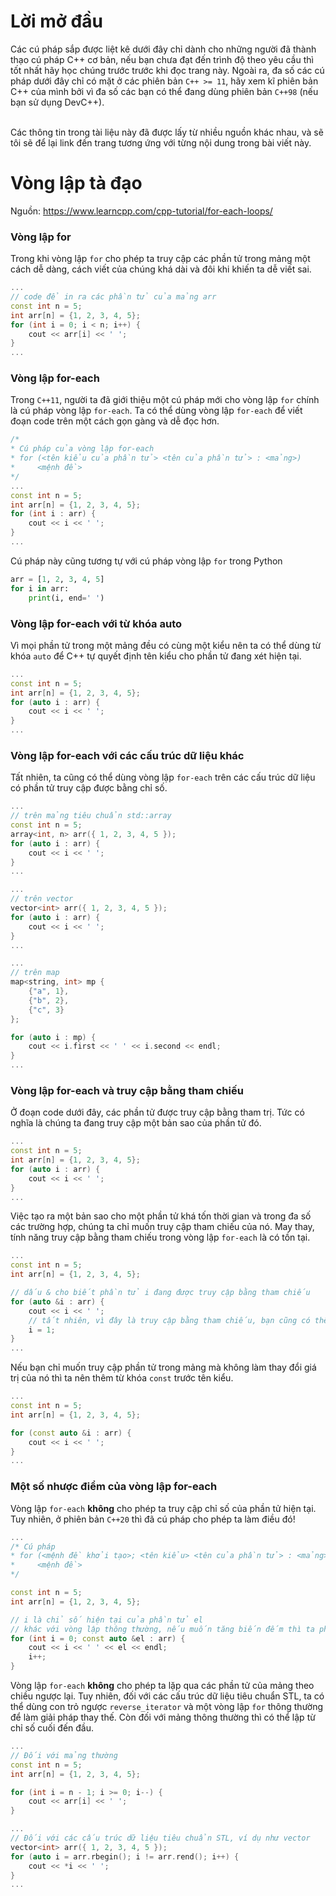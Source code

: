 # Lời mở đầu
Các cú pháp sắp được liệt kê dưới đây chỉ dành cho những người đã thành thạo cú pháp C++ cơ bản, nếu bạn chưa đạt đến trình độ theo yêu cầu thì tốt nhất hãy học chúng trước trước khi đọc trang này. Ngoài ra, đa số các cú pháp dưới đây chỉ có mặt ở các phiên bản `C++ >= 11`, hãy xem kĩ phiên bản C++ của mình bởi vì đa số các bạn có thể đang dùng phiên bản `C++98` (nếu bạn sử dụng DevC++).

<br>
Các thông tin trong tài liệu này đã được lấy từ nhiều nguồn khác nhau, và sẽ tôi sẽ để lại link đến trang tương ứng với từng nội dung trong bài viết này.

# Vòng lập tà đạo
Nguồn: https://www.learncpp.com/cpp-tutorial/for-each-loops/
### Vòng lập for
Trong khi vòng lập `for` cho phép ta truy cập các phần tử trong mảng một cách dễ dàng, cách viết của chúng khá dài và đôi khi khiến ta dễ viết sai.
```cpp
...
// code để in ra các phần tử của mảng arr
const int n = 5;
int arr[n] = {1, 2, 3, 4, 5};
for (int i = 0; i < n; i++) {
    cout << arr[i] << ' ';
}
...
```
### Vòng lập for-each
Trong `C++11`, người ta đã giới thiệu một cú pháp mới cho vòng lập `for` chính là cú pháp vòng lập `for-each`. Ta có thể dùng vòng lập `for-each` để viết đoạn code trên một cách gọn gàng và dễ đọc hơn.
```cpp
/*
* Cú pháp của vòng lập for-each
* for (<tên kiểu của phần tử> <tên của phần tử> : <mảng>)
*     <mệnh đề>
*/
...
const int n = 5;
int arr[n] = {1, 2, 3, 4, 5};
for (int i : arr) {
    cout << i << ' ';
}
...
```
Cú pháp này cũng tương tự với cú pháp vòng lập `for` trong Python
```py
arr = [1, 2, 3, 4, 5]
for i in arr:
    print(i, end=' ')
```
### Vòng lập for-each với từ khóa auto
Vì mọi phần tử trong một mảng đều có cùng một kiểu nên ta có thể dùng từ khóa `auto` để C++ tự quyết định tên kiểu cho phần tử đang xét hiện tại.
```cpp
...
const int n = 5;
int arr[n] = {1, 2, 3, 4, 5};
for (auto i : arr) {
    cout << i << ' ';
}
...
```
### Vòng lập for-each với các cấu trúc dữ liệu khác
Tất nhiên, ta cũng có thể dùng vòng lập `for-each` trên các cấu trúc dữ liệu có phần tử truy cập được bằng chỉ số.
```cpp
...
// trên mảng tiêu chuẩn std::array
const int n = 5;
array<int, n> arr({ 1, 2, 3, 4, 5 });
for (auto i : arr) {
    cout << i << ' ';
} 
...

...
// trên vector
vector<int> arr({ 1, 2, 3, 4, 5 });
for (auto i : arr) {
    cout << i << ' ';
}
...

...
// trên map
map<string, int> mp {
    {"a", 1},
    {"b", 2},
    {"c", 3}
};

for (auto i : mp) {
    cout << i.first << ' ' << i.second << endl;
}
...
```
### Vòng lập for-each và truy cập bằng tham chiếu
Ở đoạn code dưới đây, các phần tử được truy cập bằng tham trị. Tức có nghĩa là chúng ta đang truy cập một bản sao của phần tử đó.
```cpp
...
const int n = 5;
int arr[n] = {1, 2, 3, 4, 5};
for (auto i : arr) {
    cout << i << ' ';
}
...
```
Việc tạo ra một bản sao cho một phần tử khá tốn thời gian và trong đa số các trường hợp, chúng ta chỉ muốn truy cập tham chiếu của nó. May thay, tính năng truy cập bằng tham chiếu trong vòng lập `for-each` là có tồn tại.
```cpp
...
const int n = 5;
int arr[n] = {1, 2, 3, 4, 5};

// dấu & cho biết phần tử i đang được truy cập bằng tham chiếu
for (auto &i : arr) {
    cout << i << ' ';
    // tất nhiên, vì đây là truy cập bằng tham chiếu, bạn cũng có thể trực tiếp thay đổi giá trị của phần tử đó
    i = 1;
}
...
```
Nếu bạn chỉ muốn truy cập phần tử trong mảng mà không làm thay đổi giá trị của nó thì ta nên thêm từ khóa `const` trước tên kiểu.
```cpp
...
const int n = 5;
int arr[n] = {1, 2, 3, 4, 5};

for (const auto &i : arr) {
    cout << i << ' ';
}
...
```
### Một số nhược điểm của vòng lập for-each
Vòng lập `for-each` **không** cho phép ta truy cập chỉ số của phần tử hiện tại. Tuy nhiên, ở phiên bản `C++20` thì đã cú pháp cho phép ta làm điều đó!
```cpp
...
/* Cú pháp 
* for (<mệnh đề khởi tạo>; <tên kiểu> <tên của phần tử> : <mảng>)
*     <mệnh đề>
*/

const int n = 5;
int arr[n] = {1, 2, 3, 4, 5};

// i là chỉ số hiện tại của phần tử el
// khác với vòng lập thông thường, nếu muốn tăng biến đếm thì ta phải tăng nó bên trong vòng lập
for (int i = 0; const auto &el : arr) {
    cout << i << ' ' << el << endl;
    i++;
}
```
Vòng lập `for-each` **không** cho phép ta lặp qua các phần tử của mảng theo chiều ngược lại. Tuy nhiên, đối với các cấu trúc dữ liệu tiêu chuẩn STL, ta có thể dùng con trỏ ngược `reverse_iterator` và một vòng lập `for` thông thường để làm giải pháp thay thế. Còn đối với mảng thông thường thì có thể lập từ chỉ số cuối đến đầu.
```cpp
...
// Đối với mảng thường
const int n = 5;
int arr[n] = {1, 2, 3, 4, 5};

for (int i = n - 1; i >= 0; i--) {
    cout << arr[i] << ' ';
}

...
// Đối với các cấu trúc dữ liệu tiêu chuẩn STL, ví dụ như vector
vector<int> arr({ 1, 2, 3, 4, 5 });
for (auto i = arr.rbegin(); i != arr.rend(); i++) {
    cout << *i << ' ';
}
...
```

